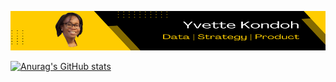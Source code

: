 ![I am GitHub Readme Generator's creator](https://github.com/yvetteekon/yvetteekon/blob/main/CORPORATE_RESIZED_V4.png)

[![Anurag's GitHub stats](https://github-readme-stats.vercel.app/api?username=yvetteekon&show_icons=true)](https://github.com/anuraghazra/github-readme-stats)
